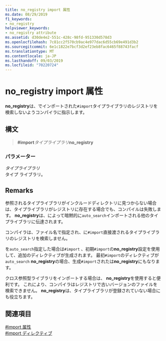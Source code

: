 ```yaml
---
title: no_registry import 属性
ms.date: 08/29/2019
f1_keywords:
- no_registry
helpviewer_keywords:
- no_registry attribute
ms.assetid: d30de4e2-551c-428c-98fd-951330d578d3
ms.openlocfilehash: 7c81cc2f570cb9ac4e977dac6d55cb69e491d3b2
ms.sourcegitcommit: 6e1c1822e7bcf3d2ef23eb8fac6465f88743facf
ms.translationtype: MT
ms.contentlocale: ja-JP
ms.lasthandoff: 09/03/2019
ms.locfileid: "70220724"
---
```

# <a name="no_registry-import-attribute"></a>no_registry import 属性

**no_registry**は、でインポートされた`#import`タイプライブラリのレジストリを検索しないようコンパイラに指示します。

## <a name="syntax"></a>構文

> **#import***タイプライブラリ***no_registry**

### <a name="parameters"></a>パラメーター

*タイプライブラリ*\
タイプ ライブラリ。

## <a name="remarks"></a>Remarks

参照されるタイプライブラリがインクルードディレクトリに見つからない場合は、タイプライブラリがレジストリに存在する場合でも、コンパイルは失敗します。  **no_registry**は、によって暗黙的に`auto_search`インポートされる他のタイプライブラリに伝達されます。

コンパイラは、ファイル名で指定され、に`#import`直接渡されるタイプライブラリのレジストリを検索しません。

を`auto_search`指定した場合は`#import` 、初期`#import`の**no_registry**設定を使用して、追加のディレクティブが生成されます。 最初`#import`のディレクティブが`auto_search` **no_registry**の場合、生成`#import`されたは**no_registry**にもなります。

クロス参照型ライブラリをインポートする場合は、 **no_registry**を使用すると便利です。 これにより、コンパイラはレジストリで古いバージョンのファイルを検索できません。 **no_registry**は、タイプライブラリが登録されていない場合にも役立ちます。

## <a name="see-also"></a>関連項目

[#import 属性](../preprocessor/hash-import-attributes-cpp.md)\
[#import ディレクティブ](../preprocessor/hash-import-directive-cpp.md)
